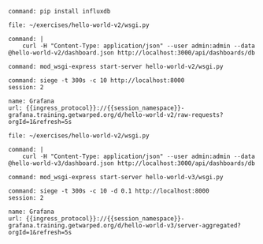 ```terminal:execute
command: pip install influxdb
```

```editor:open-file
file: ~/exercises/hello-world-v2/wsgi.py
```

```terminal:execute
command: |
    curl -H "Content-Type: application/json" --user admin:admin --data @hello-world-v2/dashboard.json http://localhost:3000/api/dashboards/db
```

```terminal:execute
command: mod_wsgi-express start-server hello-world-v2/wsgi.py
```

```terminal:execute
command: siege -t 300s -c 10 http://localhost:8000
session: 2
```

```dashboard:reload-dashboard
name: Grafana
url: {{ingress_protocol}}://{{session_namespace}}-grafana.training.getwarped.org/d/hello-world-v2/raw-requests?orgId=1&refresh=5s
```

```editor:open-file
file: ~/exercises/hello-world-v2/wsgi.py
```

```terminal:execute
command: |
    curl -H "Content-Type: application/json" --user admin:admin --data @hello-world-v3/dashboard.json http://localhost:3000/api/dashboards/db
```

```terminal:execute
command: mod_wsgi-express start-server hello-world-v3/wsgi.py
```

```terminal:execute
command: siege -t 300s -c 10 -d 0.1 http://localhost:8000
session: 2
```

```dashboard:reload-dashboard
name: Grafana
url: {{ingress_protocol}}://{{session_namespace}}-grafana.training.getwarped.org/d/hello-world-v3/server-aggregated?orgId=1&refresh=5s
```
